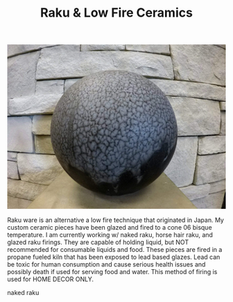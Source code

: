 <html>
<title>E.Y.E Ceramics</title>
<body>
	
<header> 
	<h1>Raku & Low Fire Ceramics</h1>
</header>
<img src="Blue.jpg">

<p>Raku ware is an alternative a low fire technique that originated in Japan. My custom ceramic pieces have been glazed and fired to a cone 06 bisque temperature. I am currently working w/ naked raku, horse hair raku, and glazed raku firings. They are capable of holding liquid, but NOT recommended for consumable liquids and food. These pieces are fired in a propane fueled kiln that has been exposed to lead based glazes. Lead can be toxic for human consumption and cause serious health issues and possibly death if used for serving food and water. This method of firing is used for HOME DECOR ONLY. </p>
<h>naked raku</h>
</body>
</html>		
